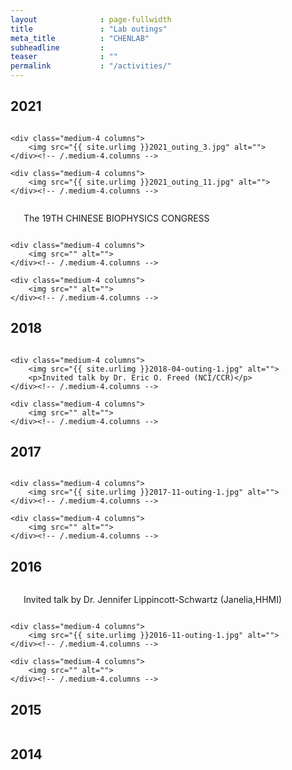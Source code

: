 ```yaml
---
layout              : page-fullwidth
title               : "Lab outings"
meta_title          : "CHENLAB"
subheadline         : 
teaser              : ""
permalink           : "/activities/"
---
```


## 2021

<div class="row t30">
    <div class="medium-4 columns">
        <img src="{{ site.urlimg }}2021_outing.jpg" alt="">
    </div><!-- /.medium-4.columns -->

    <div class="medium-4 columns">
        <img src="{{ site.urlimg }}2021_outing_3.jpg" alt="">
    </div><!-- /.medium-4.columns -->

    <div class="medium-4 columns">
        <img src="{{ site.urlimg }}2021_outing_11.jpg" alt="">
    </div><!-- /.medium-4.columns -->

</div><!-- /.row -->

<div class="row t30">
    <div class="medium-4 columns">
        <img src="{{ site.urlimg }}2021-08-outing.jpg" alt="">
        <p>The 19TH CHINESE BIOPHYSICS CONGRESS</p>
    </div><!-- /.medium-4.columns -->

    <div class="medium-4 columns">
        <img src="" alt="">
    </div><!-- /.medium-4.columns -->

    <div class="medium-4 columns">
        <img src="" alt="">
    </div><!-- /.medium-4.columns -->
</div><!-- /.row -->

## 2018

<div class="row t30">
    <div class="medium-4 columns">
        <img src="{{ site.urlimg }}2018-06-outing-1.jpg" alt="">
    </div><!-- /.medium-4.columns -->

    <div class="medium-4 columns">
        <img src="{{ site.urlimg }}2018-04-outing-1.jpg" alt="">
        <p>Invited talk by Dr. Eric O. Freed (NCI/CCR)</p>
    </div><!-- /.medium-4.columns -->

    <div class="medium-4 columns">
        <img src="" alt="">
    </div><!-- /.medium-4.columns -->

</div><!-- /.row -->

## 2017

<div class="row t30">
    <div class="medium-4 columns">
        <img src="{{ site.urlimg }}2017-06-outing-01.jpg" alt="">
    </div><!-- /.medium-4.columns -->
        
    <div class="medium-4 columns">
        <img src="{{ site.urlimg }}2017-11-outing-1.jpg" alt="">
    </div><!-- /.medium-4.columns -->

    <div class="medium-4 columns">
        <img src="" alt="">
    </div><!-- /.medium-4.columns -->

</div><!-- /.row -->

## 2016

<div class="row t30">
    <div class="medium-4 columns">
        <img src="{{ site.urlimg }}2016-08-outing-4-3.jpg" alt="">
        <p>Invited talk by Dr. Jennifer Lippincott-Schwartz (Janelia,HHMI)</p>
    </div><!-- /.medium-4.columns -->

    <div class="medium-4 columns">
        <img src="{{ site.urlimg }}2016-11-outing-1.jpg" alt="">
    </div><!-- /.medium-4.columns -->

    <div class="medium-4 columns">
        <img src="" alt="">
    </div><!-- /.medium-4.columns -->

</div><!-- /.row -->

## 2015

<div class="row t30">
    <div class="medium-4 columns">
        <img src="{{ site.urlimg }}2015-02-outing.jpg" alt="">
    </div><!-- /.medium-4.columns -->

</div><!-- /.row -->


## 2014

<div class="row t30">
    <div class="medium-4 columns">
        <img src="{{ site.urlimg }}2014-09-outing.jpg" alt="">
    </div><!-- /.medium-4.columns -->

</div><!-- /.row -->
